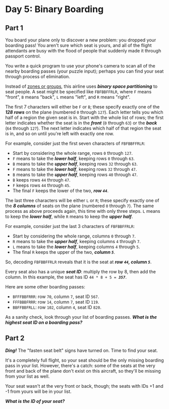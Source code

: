 # Day 5: Binary Boarding

## Part 1

You board your plane only to discover a new problem: you dropped your boarding pass! You aren't sure which seat is yours, and all of the flight attendants are busy with the flood of people that suddenly made it through passport control.

You write a quick program to use your phone's camera to scan all of the nearby boarding passes (your puzzle input); perhaps you can find your seat through process of elimination.

Instead of [zones or groups](https://www.youtube.com/watch?v=oAHbLRjF0vo), this airline uses **_binary space partitioning_** to seat people. A seat might be specified like `FBFBBFFRLR`, where `F` means "front", `B` means "back", `L` means "left", and `R` means "right".

The first 7 characters will either be `F` or `B`; these specify exactly one of the **_128 rows_** on the plane (numbered `0` through `127`). Each letter tells you which half of a region the given seat is in. Start with the whole list of rows; the first letter indicates whether the seat is in the **_front_** (`0` through `63`) or the **_back_** (`64` through `127`). The next letter indicates which half of that region the seat is in, and so on until you're left with exactly one row.

For example, consider just the first seven characters of `FBFBBFFRLR`:

- Start by considering the whole range, rows `0` through `127`.
- `F` means to take the **_lower half_**, keeping rows `0` through `63`.
- `B` means to take the **_upper half_**, keeping rows `32` through `63`.
- `F` means to take the **_lower half_**, keeping rows `32` through `47`.
- `B` means to take the **_upper half_**, keeping rows `40` through `47`.
- `B` keeps rows `44` through `47`.
- `F` keeps rows `44` through `45`.
- The final `F` keeps the lower of the two, **_row `44`_**.

The last three characters will be either `L` or `R`; these specify exactly one of the **_8 columns_** of seats on the plane (numbered `0` through `7`). The same process as above proceeds again, this time with only three steps. `L` means to keep the **_lower half_**, while `R` means to keep the **_upper half_**.

For example, consider just the last 3 characters of `FBFBBFFRLR`:

- Start by considering the whole range, columns `0` through `7`.
- `R` means to take the **_upper half_**, keeping columns `4` through `7`.
- `L` means to take the **_lower half_**, keeping columns `4` through `5`.
- The final `R` keeps the upper of the two, **_column `5`_**.

So, decoding `FBFBBFFRLR` reveals that it is the seat at **_row `44`, column `5`_**.

Every seat also has a unique **_seat ID_**: multiply the row by 8, then add the column. In this example, the seat has ID `44 * 8 + 5 = `**_`357`_**.

Here are some other boarding passes:

- `BFFFBBFRRR`: row `70`, column `7`, seat ID `567`.
- `FFFBBBFRRR`: row `14`, column `7`, seat ID `119`.
- `BBFFBBFRLL`: row `102`, column `4`, seat ID `820`.

As a sanity check, look through your list of boarding passes. **_What is the highest seat ID on a boarding pass?_**

## Part 2

**_Ding!_** The "fasten seat belt" signs have turned on. Time to find your seat.

It's a completely full flight, so your seat should be the only missing boarding pass in your list. However, there's a catch: some of the seats at the very front and back of the plane don't exist on this aircraft, so they'll be missing from your list as well.

Your seat wasn't at the very front or back, though; the seats with IDs +1 and -1 from yours will be in your list.

**_What is the ID of your seat?_**